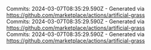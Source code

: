Commits: 2024-03-07T08:35:29.590Z - Generated via https://github.com/marketplace/actions/artificial-grass
<br>
Commits: 2024-03-07T08:35:29.590Z - Generated via https://github.com/marketplace/actions/artificial-grass
<br>
Commits: 2024-03-07T08:35:29.590Z - Generated via https://github.com/marketplace/actions/artificial-grass
<br>

